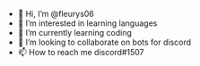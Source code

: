 - 👋 Hi, I’m @fleurys06
- 👀 I’m interested in learning languages
- 🌱 I’m currently learning coding
- 💞️ I’m looking to collaborate on bots for discord
- 📫 How to reach me discord#1507

<!---
fleurys06/fleurys06 is a ✨ special ✨ repository because its `README.md` (this file) appears on your GitHub profile.
You can click the Preview link to take a look at your changes.
--->
